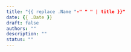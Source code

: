 ```yaml
---
title: "{{ replace .Name "-" " " | title }}"
date: {{ .Date }}
draft: false
authors: ""
description: ""
status: ""
---
```

